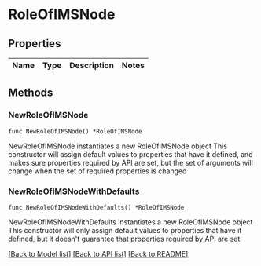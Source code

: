 # RoleOfIMSNode

## Properties

Name | Type | Description | Notes
------------ | ------------- | ------------- | -------------

## Methods

### NewRoleOfIMSNode

`func NewRoleOfIMSNode() *RoleOfIMSNode`

NewRoleOfIMSNode instantiates a new RoleOfIMSNode object
This constructor will assign default values to properties that have it defined,
and makes sure properties required by API are set, but the set of arguments
will change when the set of required properties is changed

### NewRoleOfIMSNodeWithDefaults

`func NewRoleOfIMSNodeWithDefaults() *RoleOfIMSNode`

NewRoleOfIMSNodeWithDefaults instantiates a new RoleOfIMSNode object
This constructor will only assign default values to properties that have it defined,
but it doesn't guarantee that properties required by API are set


[[Back to Model list]](../README.md#documentation-for-models) [[Back to API list]](../README.md#documentation-for-api-endpoints) [[Back to README]](../README.md)


